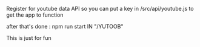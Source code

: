 
Register for youtube data API so you can put a key in /src/api/youtube.js to get the app to function

after that's done : npm run start IN "/YUTOOB"

This is just for fun